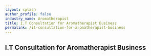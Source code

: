 ```yaml
---
layout: splash 
author_profile: false 
industry_name: Aromatherapist
title: I.T Consultation for Aromatherapist Business
permalink: /it-consultation-for-aromatherapist-business
---
```


## I.T Consultation for Aromatherapist Business